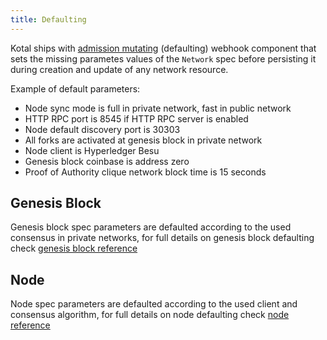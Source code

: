 ```yaml
---
title: Defaulting
---
```


Kotal ships with [admission mutating](https://kubernetes.io/blog/2019/03/21/a-guide-to-kubernetes-admission-controllers/) (defaulting) webhook component that sets the missing parametes values of the `Network` spec before persisting it during creation and update of any network resource.

Example of default parameters:

- Node sync mode is full in private network, fast in public network
- HTTP RPC port is 8545 if HTTP RPC server is enabled
- Node default discovery port is 30303
- All forks are activated at genesis block in private network
- Node client is Hyperledger Besu
- Genesis block coinbase is address zero
- Proof of Authority clique network block time is 15 seconds

## Genesis Block
Genesis block spec parameters are defaulted according to the used consensus in private networks, for full details on genesis block defaulting check [genesis block reference](reference/genesis#defaulting)

## Node
Node spec parameters are defaulted according to the used client and consensus algorithm, for full details on node defaulting check [node reference](reference/node#defaulting)